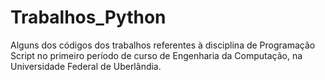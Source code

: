 # Trabalhos_Python

Alguns dos códigos dos trabalhos referentes à disciplina de Programação Script no primeiro período de curso de Engenharia da Computação, na Universidade Federal de Uberlândia.
